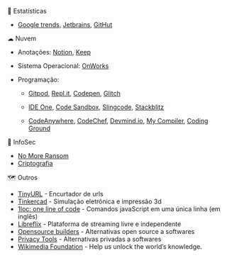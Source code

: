 🔎 Estatísticas

  - [Google trends](https://trends.google.com.br/trends/?geo=BR),
  [Jetbrains](https://www.jetbrains.com/lp/devecosystem-2020),
  [GitHut](https://madnight.github.io/githut)

☁ Nuvem

  - Anotações: 
    [Notion](https://www.notion.so),
    [Keep](https://keep.google.com)

  - Sistema Operacional: [OnWorks](https://www.onworks.net)

  - Programação: 

    - [Gitpod](https://gitpod.io),
    [Repl.it](https://repl.it),
    [Codepen](https://codepen.io),
    [Glitch](https://glitch.com)

    - [IDE One](https://ideone.com),
    [Code Sandbox](https://codesandbox.io),
    [Slingcode](https://slingcode.net),
    [Stackblitz](https://stackblitz.com)
    
    - [CodeAnywhere](https://codeanywhere.com),
    [CodeChef](https://www.codechef.com/ide),
    [Devmind.io](https://devmind.io),
    [My Compiler](https://www.mycompiler.io),
    [Coding Ground](https://www.tutorialspoint.com/codingground.htm)

🔐 InfoSec

  - [No More Ransom](https://www.nomoreransom.org/pt/index.html)
  - [Criptografia](https://www.dcode.fr/en)

🗺 Outros

  - [TinyURL](https://tinyurl.com) - Encurtador de urls
  - [Tinkercad](https://www.tinkercad.com) - Simulação eletrônica e impressão 3d
  - [1loc: one line of code](https://1loc.dev) - Comandos javaScript em uma única linha (em inglês)
  - [Libreflix](https://libreflix.org) - Plataforma de streaming livre e independente
  - [Opensource builders](https://opensource.builders) - Alternativas open source a softwares
  - [Privacy Tools](https://www.privacytools.io) - Alternativas privadas a softwares
  - [Wikimedia Foundation](https://wikimediafoundation.org) - Help us unlock the world’s knowledge.
